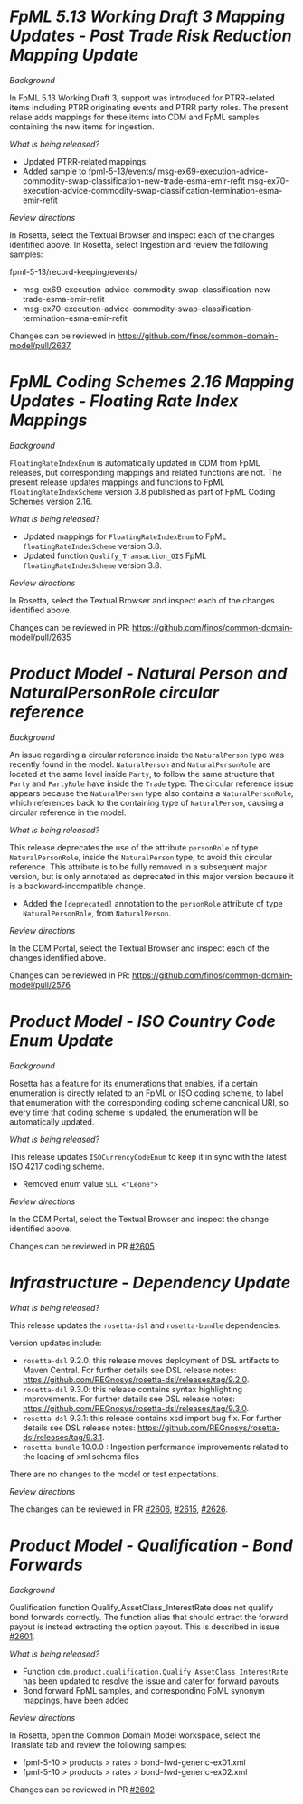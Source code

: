 # _FpML 5.13 Working Draft 3 Mapping Updates - Post Trade Risk Reduction Mapping Update_

_Background_

In FpML 5.13 Working Draft 3, support was introduced for PTRR-related items including PTRR originating events
and PTRR party roles. The present relase adds mappings for these items into CDM and FpML samples containing
the new items for ingestion.

_What is being released?_

- Updated PTRR-related mappings.
- Added sample to fpml-5-13/events/
  msg-ex69-execution-advice-commodity-swap-classification-new-trade-esma-emir-refit
  msg-ex70-execution-advice-commodity-swap-classification-termination-esma-emir-refit

_Review directions_

In Rosetta, select the Textual Browser and inspect each of the changes identified above.
In Rosetta, select Ingestion and review the following samples:

fpml-5-13/record-keeping/events/
- msg-ex69-execution-advice-commodity-swap-classification-new-trade-esma-emir-refit
- msg-ex70-execution-advice-commodity-swap-classification-termination-esma-emir-refit

Changes can be reviewed in https://github.com/finos/common-domain-model/pull/2637

# _FpML Coding Schemes 2.16 Mapping Updates - Floating Rate Index Mappings_

_Background_

`FloatingRateIndexEnum` is automatically updated in CDM from FpML releases, but corresponding mappings and related functions are not. The present release updates mappings and functions to FpML `floatingRateIndexScheme` version 3.8 published as part of FpML Coding Schemes version 2.16.

_What is being released?_

- Updated mappings for `FloatingRateIndexEnum` to FpML `floatingRateIndexScheme` version 3.8.
- Updated function `Qualify_Transaction_OIS` FpML `floatingRateIndexScheme` version 3.8.

_Review directions_

In Rosetta, select the Textual Browser and inspect each of the changes identified above.

Changes can be reviewed in PR: https://github.com/finos/common-domain-model/pull/2635

# _Product Model - Natural Person and NaturalPersonRole circular reference_

_Background_

An issue regarding a circular reference inside the `NaturalPerson` type was recently found in the model.
`NaturalPerson` and `NaturalPersonRole` are located at the same level inside `Party`, to follow the same structure that `Party` and `PartyRole` have inside the `Trade` type. The circular reference issue appears because the `NaturalPerson` type also contains a `NaturalPersonRole`, which references back to the containing type of `NaturalPerson`, causing a circular reference in the model.

_What is being released?_

This release deprecates the use of the attribute `personRole` of type `NaturalPersonRole`, inside the `NaturalPerson` type, to avoid this circular reference. This attribute is to be fully removed in a subsequent major version, but is only annotated as deprecated in this major version because it is a backward-incompatible change.

- Added the `[deprecated]` annotation to the `personRole` attribute of type `NaturalPersonRole`, from `NaturalPerson`.

_Review directions_

In the CDM Portal, select the Textual Browser and inspect each of the changes identified above.

Changes can be reviewed in PR: https://github.com/finos/common-domain-model/pull/2576

# _Product Model - ISO Country Code Enum Update_

_Background_

Rosetta has a feature for its enumerations that enables, if a certain enumeration is directly related to an FpML or ISO coding scheme, to label that enumeration with the corresponding coding scheme canonical URI, so every time that coding scheme is updated, the enumeration will be automatically updated.

_What is being released?_

This release updates `ISOCurrencyCodeEnum` to keep it in sync with the latest ISO 4217 coding scheme.

* Removed enum value `SLL <"Leone">`

_Review directions_

In the CDM Portal, select the Textual Browser and inspect the change identified above.

Changes can be reviewed in PR [#2605](https://github.com/finos/common-domain-model/pull/2605)

# *Infrastructure - Dependency Update*

_What is being released?_

This release updates the `rosetta-dsl` and `rosetta-bundle` dependencies.

Version updates include:
- `rosetta-dsl` 9.2.0: this release moves deployment of DSL artifacts to Maven Central. For further details see DSL release notes: https://github.com/REGnosys/rosetta-dsl/releases/tag/9.2.0.
- `rosetta-dsl` 9.3.0: this release contains syntax highlighting improvements. For further details see DSL release notes: https://github.com/REGnosys/rosetta-dsl/releases/tag/9.3.0.
- `rosetta-dsl` 9.3.1: this release contains xsd import bug fix. For further details see DSL release notes: https://github.com/REGnosys/rosetta-dsl/releases/tag/9.3.1.
- `rosetta-bundle` 10.0.0 : Ingestion performance improvements related to the loading of xml schema files

There are no changes to the model or test expectations.

_Review directions_

The changes can be reviewed in PR [#2606](https://github.com/finos/common-domain-model/pull/2606), [#2615](https://github.com/finos/common-domain-model/pull/2615), [#2626](https://github.com/finos/common-domain-model/pull/2625).

# _Product Model - Qualification - Bond Forwards_

_Background_

Qualification function Qualify_AssetClass_InterestRate does not qualify bond forwards correctly. The function alias that should extract the forward payout is instead extracting the option payout. This is described in issue [#2601](https://github.com/finos/common-domain-model/issues/2601).

_What is being released?_

* Function `cdm.product.qualification.Qualify_AssetClass_InterestRate` has been updated to resolve the issue and cater for forward payouts
* Bond forward FpML samples, and corresponding FpML synonym mappings, have been added

_Review directions_

In Rosetta, open the Common Domain Model workspace, select the Translate tab and review the following samples:

* fpml-5-10 > products > rates > bond-fwd-generic-ex01.xml
* fpml-5-10 > products > rates > bond-fwd-generic-ex02.xml

Changes can be reviewed in PR [#2602](https://github.com/finos/common-domain-model/pull/2602)
